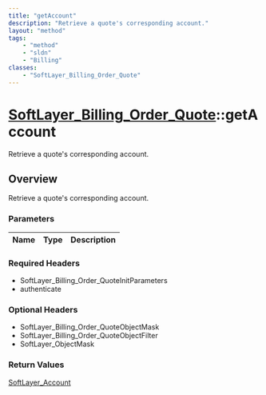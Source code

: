 ```yaml
---
title: "getAccount"
description: "Retrieve a quote's corresponding account."
layout: "method"
tags:
    - "method"
    - "sldn"
    - "Billing"
classes:
    - "SoftLayer_Billing_Order_Quote"
---
```

# [SoftLayer_Billing_Order_Quote](/reference/services/SoftLayer_Billing_Order_Quote)::getAccount

Retrieve a quote's corresponding account.


## Overview 
Retrieve a quote's corresponding account.

### Parameters 
|Name | Type | Description |
| --- | --- | --- |


### Required Headers
* SoftLayer_Billing_Order_QuoteInitParameters
* authenticate

### Optional Headers
* SoftLayer_Billing_Order_QuoteObjectMask
* SoftLayer_Billing_Order_QuoteObjectFilter
* SoftLayer_ObjectMask

### Return Values
<a href='/reference/datatypes/SoftLayer_Account'>SoftLayer_Account </a>

